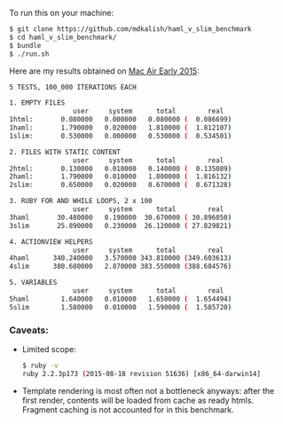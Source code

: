 To run this on your machine:
```bash
$ git clone https://github.com/mdkalish/haml_v_slim_benchmark
$ cd haml_v_slim_benchmark/
$ bundle
$ ./run.sh
```

Here are my results obtained on [Mac Air Early 2015](http://www.everymac.com/systems/apple/macbook-air/specs/macbook-air-core-i7-2.2-13-early-2015-specs.html):

```bash
5 TESTS, 100_000 ITERATIONS EACH

1. EMPTY FILES
                user     system      total        real
1html:       0.080000   0.000000   0.080000 (  0.086699)
1haml:       1.790000   0.020000   1.810000 (  1.812107)
1slim:       0.530000   0.000000   0.530000 (  0.534501)

2. FILES WITH STATIC CONTENT
                user     system      total        real
2html:       0.130000   0.010000   0.140000 (  0.135089)
2haml:       1.790000   0.010000   1.800000 (  1.816132)
2slim:       0.650000   0.020000   0.670000 (  0.671328)

3. RUBY FOR AND WHILE LOOPS, 2 x 100
                user     system      total        real
3haml       30.480000   0.190000  30.670000 ( 30.896050)
3slim       25.890000   0.230000  26.120000 ( 27.829821)

4. ACTIONVIEW HELPERS
                user     system      total        real
4haml      340.240000   3.570000 343.810000 (349.603613)
4slim      380.680000   2.870000 383.550000 (388.684576)

5. VARIABLES
                user     system      total        real
5haml        1.640000   0.010000   1.650000 (  1.654494)
5slim        1.580000   0.010000   1.590000 (  1.585720)
```

### Caveats:

- Limited scope:
  ```bash
  $ ruby -v
  ruby 2.2.3p173 (2015-08-18 revision 51636) [x86_64-darwin14]
  ```
- Template rendering is most often not a bottleneck anyways: after the first render,
  contents will be loaded from cache as ready htmls.
  Fragment caching is not accounted for in this benchmark.
